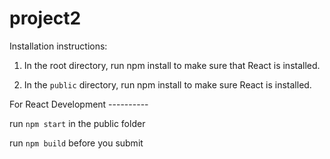 # project2

Installation instructions:

1. In the root directory, run npm install to make sure that React is installed.

2. In the `public` directory, run npm install to make sure React is installed.

For React Development ----------

run `npm start` in the public folder

run `npm build` before you submit

